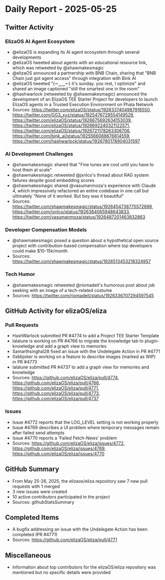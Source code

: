 # Daily Report - 2025-05-25

## Twitter Activity

### ElizaOS AI Agent Ecosystem
- @elizaOS is expanding its AI agent ecosystem through several developments
- @elizaOS tweeted about agents with an educational resource link, which was retweeted by @shawmakesmagic
- @elizaOS announced a partnership with BNB Chain, sharing that "BNB Chain just got agent access" through integration with Bink AI
- @elizaOS tweeted "(⇀‿‿↼) it's sunday. you rest, I optimize" and shared an image captioned "still the smartest one in the room"
- @hashwarlock (retweeted by @shawmakesmagic) announced the development of an ElizaOS TEE Starter Project for developers to launch ElizaOS agents in a Trusted Execution Environment on Phala Network
- Sources: https://twitter.com/elizaOS/status/1926337404987916550, https://twitter.com/GG3_xyz/status/1925476729554149529, https://twitter.com/elizaOS/status/1926675692634153039, https://twitter.com/elizaOS/status/1926692240321122571, https://twitter.com/elizaOS/status/1926721178263306706, https://twitter.com/bink_ai/status/1925566088676614559, https://twitter.com/hashwarlock/status/1926780178904031597

### AI Development Challenges
- @shawmakesmagic shared that "Fine tunes are cool until you have to host them at scale"
- @shawmakesmagic retweeted @jxnlco's thread about RAG system failures despite good embedding scores
- @shawmakesmagic shared @vasumanmoza's experience with Claude 4, which impressively refactored an entire codebase in one call but ultimately "None of it worked. But boy was it beautiful"
- Sources: https://twitter.com/shawmakesmagic/status/1926454738775572698, https://twitter.com/jxnlco/status/1926384065948643833, https://twitter.com/vasumanmoza/status/1926487201463832863

### Developer Compensation Models
- @shawmakesmagic posed a question about a hypothetical open source project with contribution-based compensation where top developers could make $10-15k/month
- Sources: https://twitter.com/shawmakesmagic/status/1926513453218324957

### Tech Humor
- @shawmakesmagic retweeted @riomadeit's humorous post about job seeking with an image of a tech-related costume
- Sources: https://twitter.com/riomadeit/status/1926336707294597545

## GitHub Activity for elizaOS/eliza

### Pull Requests
- HashWarlock submitted PR #4774 to add a Project TEE Starter Template
- lalalune is working on PR #4766 to migrate the knowledge tab to plugin-knowledge and add a graph view to memories
- Samarthsinghal28 fixed an issue with the Undelegate Action in PR #4771
- 0xbbjoker is working on a feature to describe images (marked as WIP) in PR #4773
- lalalune submitted PR #4737 to add a graph view for memories and knowledge
- Sources: https://github.com/elizaOS/eliza/pull/4774, https://github.com/elizaOS/eliza/pull/4766, https://github.com/elizaOS/eliza/pull/4771, https://github.com/elizaOS/eliza/pull/4773, https://github.com/elizaOS/eliza/pull/4737

### Issues
- Issue #4772 reports that the LOG_LEVEL setting is not working properly
- Issue #4769 describes a UI problem where temporary messages remain after failed send attempts
- Issue #4770 reports a 'Failed Fetch-News' problem
- Sources: https://github.com/elizaOS/eliza/issues/4772, https://github.com/elizaOS/eliza/issues/4769, https://github.com/elizaOS/eliza/issues/4770

## GitHub Summary
- From May 25-26, 2025, the elizaos/eliza repository saw 7 new pull requests with 1 merged
- 3 new issues were created
- 10 active contributors participated in the project
- Sources: githubStatsSummary

## Completed Items
- A bugfix addressing an issue with the Undelegate Action has been completed (PR #4771)
- Sources: https://github.com/elizaOS/eliza/pull/4771

## Miscellaneous
- Information about top contributors for the elizaOS/eliza repository was mentioned but no specific details were provided